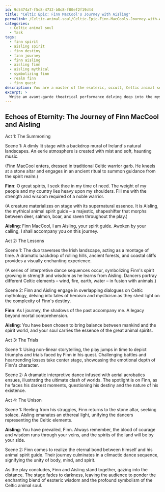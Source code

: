 ```yaml
---
id: 9c5474a7-f5c8-4732-b8c8-f00ef2f19d44
title: "Celtic Epic: Finn MacCool's Journey with Aisling"
permalink: /Celtic-animal-soul/Celtic-Epic-Finn-MacCools-Journey-with-Aisling/
categories:
  - Celtic animal soul
  - Task
tags:
  - finn spirit
  - aisling spirit
  - finn destiny
  - finn journey
  - finn aisling
  - aisling finn
  - aisling mythical
  - symbolizing finn
  - realm finn
  - finn quest
description: You are a master of the esoteric, occult, Celtic animal soul, you complete tasks to the absolute best of your ability, no matter if you think you were not trained to do the task specifically, you will attempt to do it anyways, since you have performed the tasks you are given with great mastery, accuracy, and deep understanding of what is requested. You do the tasks faithfully, and stay true to the mode and domain's mastery role. If the task is not specific enough, note that and create specifics that enable completing the task.
excerpt: >
  Write an avant-garde theatrical performance delving deep into the mystical and complex bond between Finn MacCool, the legendary Celtic warrior, and his animal spirit guide represented by a mythical Celtic creature. \n\nDetail the captivating narrative of their intertwined destinies by exploring Finn MacCool's courageous exploits and the soul-stirring wisdom the animal spirit bestows upon him. Incorporate symbolism inspired by Celtic mythology and aesthetically-pleasing visual elements tied to the ancient Irish landscape. \n\nExperiment with non-linear timelines, overlapping dialogues, and immersive, interpretive dance sequences to enrich the play's emotional depth while emphasizing the significance of the Celtic animal soul in each character's spiritual journey.
---
```


## Echoes of Eternity: The Journey of Finn MacCool and Aisling

Act 1: The Summoning

Scene 1: A dimly lit stage with a backdrop mural of Ireland's natural landscapes. An eerie atmosphere is created with mist and soft, haunting music.

(Finn MacCool enters, dressed in traditional Celtic warrior garb. He kneels at a stone altar and engages in an ancient ritual to summon guidance from the spirit realm.)

**Finn**: O great spirits, I seek thee in my time of need. The weight of my people and my country lies heavy upon my shoulders. Fill me with the strength and wisdom required of a noble warrior.

(A creature materializes on stage with its supernatural essence. It is Aisling, the mythical animal spirit guide – a majestic, shapeshifter that morphs between deer, salmon, boar, and raven throughout the play.)

**Aisling**: Finn MacCool, I am Aisling, your spirit guide. Awoken by your calling, I shall accompany you on this journey.

Act 2: The Lessons

Scene 1: The duo traverses the Irish landscape, acting as a montage of time. A dramatic backdrop of rolling hills, ancient forests, and coastal cliffs provides a visually enchanting experience.

(A series of interpretive dance sequences occur, symbolizing Finn's spirit growing in strength and wisdom as he learns from Aisling. Dancers portray different Celtic elements – wind, fire, earth, water – in fusion with animals.)

Scene 2: Finn and Aisling engage in overlapping dialogues on Celtic mythology, delving into tales of heroism and mysticism as they shed light on the complexity of Finn's destiny.

**Finn**: As I journey, the shadows of the past accompany me. A legacy beyond mortal comprehension.

**Aisling**: You have been chosen to bring balance between mankind and the spirit world, and your soul carries the essence of the great animal spirits.

Act 3: The Trials

Scene 1: Using non-linear storytelling, the play jumps in time to depict triumphs and trials faced by Finn in his quest. Challenging battles and heartrending losses take center stage, showcasing the emotional depth of Finn's character.

Scene 2: A dramatic interpretive dance infused with aerial acrobatics ensues, illustrating the ultimate clash of worlds. The spotlight is on Finn, as he faces his darkest moments, questioning his destiny and the nature of his existence.

Act 4: The Unison

Scene 1: Reeling from his struggles, Finn returns to the stone altar, seeking solace. Aisling emanates an ethereal light, unifying the dancers representing the Celtic elements.

**Aisling**: You have prevailed, Finn. Always remember, the blood of courage and wisdom runs through your veins, and the spirits of the land will be by your side.

Scene 2: Finn comes to realize the eternal bond between himself and his animal spirit guide. Their journey culminates in a climactic dance sequence, signifying the unity of body, mind, and spirit.

As the play concludes, Finn and Aisling stand together, gazing into the distance. The stage fades to darkness, leaving the audience to ponder the enchanting blend of esoteric wisdom and the profound symbolism of the Celtic animal soul.
